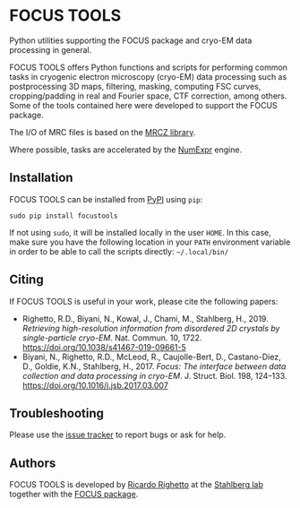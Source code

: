 # FOCUS TOOLS
Python utilities supporting the FOCUS package and cryo-EM data processing in general.

FOCUS TOOLS offers Python functions and scripts for performing common tasks in cryogenic electron microscopy (cryo-EM) data processing such as postprocessing 3D maps, filtering, masking, computing FSC curves, cropping/padding in real and Fourier space, CTF correction, among others. Some of the tools contained here were developed to support the FOCUS package.

The I/O of MRC files is based on the [MRCZ library](https://github.com/em-MRCZ/python-mrcz).

Where possible, tasks are accelerated by the [NumExpr](https://github.com/pydata/numexpr) engine.

## Installation
FOCUS TOOLS can be installed from [PyPI](http://pypi.org) using `pip`:

`sudo pip install focustools`

If not using `sudo`, it will be installed locally in the user `HOME`. In this case, make sure you have the following location in your `PATH` environment variable in order to be able to call the scripts directly:
`~/.local/bin/`

## Citing
If FOCUS TOOLS is useful in your work, please cite the following papers:

* Righetto, R.D., Biyani, N., Kowal, J., Chami, M., Stahlberg, H., 2019. _Retrieving high-resolution information from disordered 2D crystals by single-particle cryo-EM_. Nat. Commun. 10, 1722. https://doi.org/10.1038/s41467-019-09661-5
* Biyani, N., Righetto, R.D., McLeod, R., Caujolle-Bert, D., Castano-Diez, D., Goldie, K.N., Stahlberg, H., 2017. _Focus: The interface between data collection and data processing in cryo-EM_. J. Struct. Biol. 198, 124–133. https://doi.org/10.1016/j.jsb.2017.03.007

## Troubleshooting

Please use the [issue tracker](https://github.com/C-CINA/focustools/issues) to report bugs or ask for help.

## Authors
FOCUS TOOLS is developed by [Ricardo Righetto](https://github.com/rdrighetto/) at the [Stahlberg lab](http://c-cina.org) together with the [FOCUS package](http://focus-em.org).

